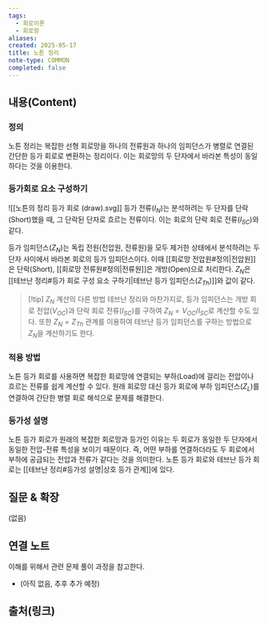 ```yaml
---
tags:
  - 회로이론
  - 회로망
aliases: 
created: 2025-05-17
title: 노튼 정리
note-type: COMMON
completed: false
---
```


## 내용(Content)
### 정의
노튼 정리는 복잡한 선형 회로망을 하나의 전류원과 하나의 임피던스가 병렬로 연결된 간단한 등가 회로로 변환하는 정리이다. 이는 회로망의 두 단자에서 바라본 특성이 동일하다는 것을 이용한다.

### 등가회로 요소 구성하기
![[노튼의 정리 등가 회로 (draw).svg]]
등가 전류($I_N$)는 분석하려는 두 단자를 단락(Short)했을 때, 그 단락된 단자로 흐르는 전류이다. 이는 회로의 단락 회로 전류($I_{SC}$)와 같다.

등가 임피던스($Z_N$)는 독립 전원(전압원, 전류원)을 모두 제거한 상태에서 분석하려는 두 단자 사이에서 바라본 회로의 등가 임피던스이다. 이때 [[회로망 전압원#정의|전압원]]은 단락(Short), [[회로망 전류원#정의|전류원]]은 개방(Open)으로 처리한다. $Z_N$은 [[테브난 정리#등가 회로 구성 요소 구하기|테브난 등가 임피던스($Z_{Th}$)]]와 값이 같다.

>[!tip] $Z_N$ 계산의 다른 방법
>테브난 정리와 마찬가지로, 등가 임피던스는 개방 회로 전압($V_{OC}$)과 단락 회로 전류($I_{SC}$)를 구하여 $Z_N = V_{OC} / I_{SC}$로 계산할 수도 있다. 또한 $Z_N = Z_{Th}$ 관계를 이용하여 테브난 등가 임피던스를 구하는 방법으로 $Z_N$을 계산하기도 한다.

### 적용 방법
노튼 등가 회로를 사용하면 복잡한 회로망에 연결되는 부하(Load)에 걸리는 전압이나 흐르는 전류를 쉽게 계산할 수 있다. 원래 회로망 대신 등가 회로에 부하 임피던스($Z_L$)를 연결하여 간단한 병렬 회로 해석으로 문제를 해결한다.

### 등가성 설명
노튼 등가 회로가 원래의 복잡한 회로망과 등가인 이유는 두 회로가 동일한 두 단자에서 동일한 전압-전류 특성을 보이기 때문이다. 즉, 어떤 부하를 연결하더라도 두 회로에서 부하에 공급되는 전압과 전류가 같다는 것을 의미한다. 노튼 등가 회로와 테브난 등가 회로는 [[테브난 정리#등가성 설명|상호 등가 관계]]에 있다.

## 질문 & 확장

(없음)

## 연결 노트
이해를 위해서 관련 문제 풀이 과정을 참고한다.
- (아직 없음, 추후 추가 예정)

## 출처(링크)